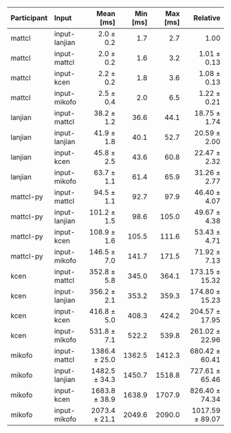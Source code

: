 | Participant | Input | Mean [ms] | Min [ms] | Max [ms] | Relative |
|:---|:---|---:|---:|---:|---:|
| mattcl | input-lanjian | 2.0 ± 0.2 | 1.7 | 2.7 | 1.00 |
| mattcl | input-mattcl | 2.0 ± 0.2 | 1.6 | 3.2 | 1.01 ± 0.13 |
| mattcl | input-kcen | 2.2 ± 0.2 | 1.8 | 3.6 | 1.08 ± 0.13 |
| mattcl | input-mikofo | 2.5 ± 0.4 | 2.0 | 6.5 | 1.22 ± 0.21 |
| lanjian | input-mattcl | 38.2 ± 1.2 | 36.6 | 44.1 | 18.75 ± 1.74 |
| lanjian | input-lanjian | 41.9 ± 1.8 | 40.1 | 52.7 | 20.59 ± 2.00 |
| lanjian | input-kcen | 45.8 ± 2.5 | 43.6 | 60.8 | 22.47 ± 2.32 |
| lanjian | input-mikofo | 63.7 ± 1.1 | 61.4 | 65.9 | 31.26 ± 2.77 |
| mattcl-py | input-mattcl | 94.5 ± 1.1 | 92.7 | 97.9 | 46.40 ± 4.07 |
| mattcl-py | input-lanjian | 101.2 ± 1.5 | 98.6 | 105.0 | 49.67 ± 4.38 |
| mattcl-py | input-kcen | 108.9 ± 1.6 | 105.5 | 111.6 | 53.43 ± 4.71 |
| mattcl-py | input-mikofo | 146.5 ± 7.0 | 141.7 | 171.5 | 71.92 ± 7.13 |
| kcen | input-mattcl | 352.8 ± 5.8 | 345.0 | 364.1 | 173.15 ± 15.32 |
| kcen | input-lanjian | 356.2 ± 2.1 | 353.2 | 359.3 | 174.80 ± 15.23 |
| kcen | input-kcen | 416.8 ± 5.0 | 408.3 | 424.2 | 204.57 ± 17.95 |
| kcen | input-mikofo | 531.8 ± 7.1 | 522.2 | 539.8 | 261.02 ± 22.96 |
| mikofo | input-mattcl | 1386.4 ± 25.0 | 1362.5 | 1412.3 | 680.42 ± 60.41 |
| mikofo | input-lanjian | 1482.5 ± 34.3 | 1450.7 | 1518.8 | 727.61 ± 65.46 |
| mikofo | input-kcen | 1683.8 ± 38.9 | 1638.9 | 1707.9 | 826.40 ± 74.34 |
| mikofo | input-mikofo | 2073.4 ± 21.1 | 2049.6 | 2090.0 | 1017.59 ± 89.07 |

